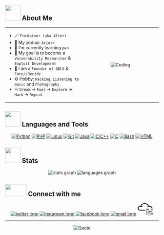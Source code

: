 ## <img src="https://github.com/AlterSol/AlterSol/blob/main/Images/wave.gif?raw=true" width="50px" height="50px"></img> About Me

<table align="center">
<tr border="none">
<td width="50%" align="left">

- 🪄 I'm `Kaiser (aka Alter)`
- 🐏 My zodiac: `Aries♈`
- 🔭 I’m currently learning `pwn`
- 🌱 My goal is to become a `Vulnerability Researcher` & `Exploit Development`
- 💬 I am a `Founder of GDLS` & `Fate//Decide`
- ⚙️ Hobby: `Hacking`, `Listening to music` and `Photography`
- ♾️ `Dream` -> `Fuel` -> `Explore` -> `Hack` -> `Repeat`

</td>
<td width="50%" align="center">
  <img align="center" alt="Coding" width="450" src="https://media.tenor.com/GLZZKZJyJAEAAAAd/dance-dancing-duck.gif">
</td>
</tr>
</table>

## <img src="https://media.giphy.com/media/M4NykXxUE0HAcK7UJ6/giphy.gif" width="50px" height="50px"></img> Languages and Tools

<p align="center">
  <a href="https://www.python.org/" target="_blank"><img src="https://www.vectorlogo.zone/logos/python/python-icon.svg" alt="Python" height="40"/></a>
  <a href="https://www.php.net/" target="_blank"><img src="https://www.vectorlogo.zone/logos/php/php-icon.svg" alt="PHP" height="40"/></a>
  <a href="https://www.linux.org/" target="_blank"><img src="https://www.vectorlogo.zone/logos/linux/linux-icon.svg" alt="Linux" height="40"/></a>
  <a href="https://git-scm.com/" target="_blank"><img src="https://www.vectorlogo.zone/logos/git-scm/git-scm-icon.svg" alt="Git" height="40"/></a>
  <a href="https://www.java.com/" target="_blank"><img src="https://www.vectorlogo.zone/logos/java/java-icon.svg" alt="Java" height="40"/></a>
  <a href="https://isocpp.org/" target="_blank"><img src="https://www.vectorlogo.zone/logos/isocpp/isocpp-icon.svg" alt="C/C++" height="40"/></a>
  <a href="https://www.cprogramming.com/" target="_blank"><img src="https://upload.wikimedia.org/wikipedia/commons/1/19/C_Logo.png" alt="C" height="40"/></a>
  <a href="https://www.gnu.org/software/bash/" target="_blank"><img src="https://upload.wikimedia.org/wikipedia/commons/4/4b/Bash_Logo_Colored.svg" alt="Bash" height="40"/></a>
  <a href="https://www.w3.org/html/" target="_blank"><img src="https://www.vectorlogo.zone/logos/w3_html5/w3_html5-icon.svg" alt="HTML" height="40"/></a>
</p>

## <img src="https://github.com/AlterSol/AlterSol/blob/main/Images/nice.gif?raw=true" width="50px" height="50px"></img> Stats
<div align="center">
  <img src="https://github-readme-stats.vercel.app/api?username=5o1z&hide_title=false&hide_rank=false&show_icons=true&include_all_commits=true&count_private=true&disable_animations=false&theme=dracula&locale=en&hide_border=false" height="150" alt="stats graph"  />
  <img src="https://github-readme-stats.vercel.app/api/top-langs?username=5o1z&locale=en&hide_title=false&layout=compact&card_width=320&langs_count=10&theme=dracula&hide_border=false" height="150" alt="languages graph"  />
</div>

## <img src='https://github.com/AlterSol/AlterSol/blob/main/Images/handshake.gif?raw=true' width="70px" height="40px"> Connect with me
<div align="center">
  <a href="https://x.com/0x4lt3r"><img src="https://raw.githubusercontent.com/maurodesouza/profile-readme-generator/master/src/assets/icons/social/twitter/default.svg" width="52" height="40" alt="twitter logo" /></a>
  <a href="https://www.instagram.com/_s0.l__/"><img src="https://raw.githubusercontent.com/maurodesouza/profile-readme-generator/master/src/assets/icons/social/instagram/default.svg" width="52" height="40" alt="instagram logo" /></a>
  <a href="https://www.facebook.com/s0l.404/"><img src="https://raw.githubusercontent.com/maurodesouza/profile-readme-generator/master/src/assets/icons/social/facebook/default.svg" width="52" height="40" alt="facebook logo" /></a>
  <a href="mailto:your-email@example.com"><img src="https://raw.githubusercontent.com/maurodesouza/profile-readme-generator/master/src/assets/icons/social/gmail/default.svg" width="52" height="40" alt="gmail logo" /></a>
  <a href="https://tryhackme.com/p/4lt3r"><img src="https://raw.githubusercontent.com/maurodesouza/profile-readme-generator/master/src/assets/icons/social/tryhackme/default.svg" width="52" height="40" alt="tryhackme logo" /></a>
</div>


<hr>

<p align="center">
    <img src="https://github-readme-quotes-bay.vercel.app/quote?theme=dark" alt="Quote">
</p>
